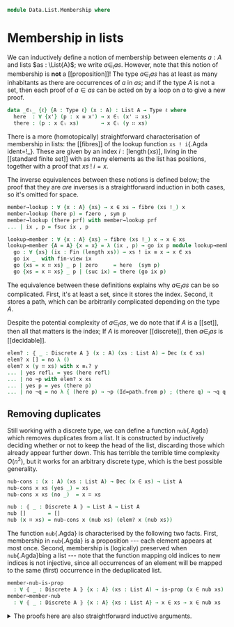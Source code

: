 <!--
```agda
open import 1Lab.Prelude

open import Data.List.Properties
open import Data.List.Base
open import Data.Dec.Base
open import Data.Fin.Base
open import Data.Nat.Base
open import Data.Sum.Base
open import Data.Id.Base
open import Data.Bool

open import Meta.Idiom
```
-->

```agda
module Data.List.Membership where
```

<!--
```agda
private variable
  ℓ ℓ' : Level
  A B : Type ℓ
  P Q : A → Type ℓ'
  x y : A
  xs ys : List A
```
-->

# Membership in lists

We can inductively define a notion of membership between elements $a :
A$ and lists $as : \List{A}$; we write $a \in_l as$. However, note that
this notion of membership is **not** a [[proposition]]! The type $a
\in_l as$ has at least as many inhabitants as there are occurrences of
$a$ in $as$; and if the type $A$ is not a set, then each proof of $a \in
as$ can be acted on by a loop on $a$ to give a new proof.

```agda
data _∈ₗ_ {ℓ} {A : Type ℓ} (x : A) : List A → Type ℓ where
  here  : ∀ {x'} (p : x ≡ x') → x ∈ₗ (x' ∷ xs)
  there : (p : x ∈ₗ xs)       → x ∈ₗ (y ∷ xs)
```

<!--
```agda
here≠there : ∀ {A : Type ℓ} {xs : List A} {x y : A} {p : x ≡ y} {q : x ∈ₗ xs} → here p ≠ there q
here≠there p = subst (λ { (here _) → ⊤ ; (there _) → ⊥ }) p tt
```
-->

<!--
```agda
instance
  Membership-List : ∀ {ℓ} {A : Type ℓ} → Membership A (List A) ℓ
  Membership-List = record { _∈_ = _∈ₗ_ }
```
-->

There is a more (homotopically) straightforward characterisation of
membership in lists: the [[fibres]] of the lookup function `xs !
i`{.Agda ident=!_}. These are given by an index $i :
[\operatorname{length}(xs)]$, living in the [[standard finite set]] with
as many elements as the list has positions, together with a proof that
$xs \mathbin{!} i = x$.

The inverse equivalences between these notions is defined below; the
proof that they are _are_ inverses is a straightforward induction in
both cases, so it's omitted for space.

```agda
member→lookup : ∀ {x : A} {xs} → x ∈ xs → fibre (xs !_) x
member→lookup (here p) = fzero , sym p
member→lookup (there prf) with member→lookup prf
... | ix , p = fsuc ix , p

lookup→member : ∀ {x : A} {xs} → fibre (xs !_) x → x ∈ xs
lookup→member {A = A} {x = x} = λ (ix , p) → go ix p module lookup→member where
  go : ∀ {xs} (ix : Fin (length xs)) → xs ! ix ≡ x → x ∈ xs
  go ix _  with fin-view ix
  go {xs = x ∷ xs} _ p | zero     = here  (sym p)
  go {xs = x ∷ xs} _ p | (suc ix) = there (go ix p)
```

The equivalence between these definitions explains why $a \in_l as$ can
be so complicated. First, it's at least a set, since it stores the
index. Second, it stores a path, which can be arbitrarily complicated
depending on the type $A$.

<!--
```agda
lookup→member→lookup : ∀ {x : A} {xs} (f : fibre (xs !_) x) → member→lookup (lookup→member f) ≡ f
lookup→member→lookup {A = A} {x = x} (ix , p) = go ix p where
  go : ∀ {xs} (ix : Fin (length xs)) (p : xs ! ix ≡ x) → member→lookup (lookup→member.go {xs = xs} ix p) ≡ (ix , p)
  go ix p with fin-view ix
  go {xs = x ∷ xs} _ p | zero = refl
  go {xs = x ∷ xs} _ p | suc ix = Σ-pathp (ap fsuc (ap fst p')) (ap snd p')
    where p' = go {xs = xs} ix p

member→lookup→member
  : {x : A} {xs : List A} (p : x ∈ xs) → p ≡ lookup→member (member→lookup p)
member→lookup→member (here p)  = refl
member→lookup→member (there p) = ap there (member→lookup→member p)

member≃lookup : ∀ {x : A} {xs} → (x ∈ₗ xs) ≃ fibre (xs !_) x
member≃lookup .fst = member→lookup
member≃lookup .snd = is-iso→is-equiv λ where
  .is-iso.inv  p → lookup→member p
  .is-iso.rinv p → lookup→member→lookup p
  .is-iso.linv p → sym (member→lookup→member p)
```
-->

Despite the potential complexity of $a \in_l as$, we do note that if $A$
is a [[set]], then all that matters is the index; If $A$ is moreover
[[discrete]], then $a \in_l as$ is [[decidable]].

```agda
elem? : ⦃ _ : Discrete A ⦄ (x : A) (xs : List A) → Dec (x ∈ xs)
elem? x [] = no λ ()
elem? x (y ∷ xs) with x ≡ᵢ? y
... | yes reflᵢ = yes (here refl)
... | no ¬p with elem? x xs
... | yes p = yes (there p)
... | no ¬q = no λ { (here p) → ¬p (Id≃path.from p) ; (there q) → ¬q q }
```

<!--
```agda
instance
  Dec-∈ₗ : ⦃ _ : Discrete A ⦄ {x : A} {xs : List A} → Dec (x ∈ xs)
  Dec-∈ₗ {x = x} {xs} = elem? x xs
```
-->

## Removing duplicates

Still working with a discrete type, we can define a function
`nub`{.Agda} which removes duplicates from a list. It is constructed by
inductively deciding whether or not to keep the head of the list,
discarding those which already appear further down. This has terrible
the terrible time complexity $O(n^2)$, but it works for an arbitrary
discrete type, which is the best possible generality.

```agda
nub-cons : (x : A) (xs : List A) → Dec (x ∈ xs) → List A
nub-cons x xs (yes _) = xs
nub-cons x xs (no _)  = x ∷ xs

nub : ⦃ _ : Discrete A ⦄ → List A → List A
nub []       = []
nub (x ∷ xs) = nub-cons x (nub xs) (elem? x (nub xs))
```

The function `nub`{.Agda} is characterised by the following two facts.
First, membership in `nub`{.Agda} is a proposition --- each element
appears at most once. Second, membership is (logically) preserved when
`nub`{.Agda}bing a list --- note that the function mapping old indices
to new indices is not injective, since all occurrences of an element
will be mapped to the same (first) occurrence in the deduplicated list.

```agda
member-nub-is-prop
  : ∀ ⦃ _ : Discrete A ⦄ {x : A} (xs : List A) → is-prop (x ∈ nub xs)
member→member-nub
  : ∀ ⦃ _ : Discrete A ⦄ {x : A} {xs : List A} → x ∈ xs → x ∈ nub xs
```

<details>
<summary>The proofs here are also straightforward inductive arguments.</summary>

```agda
member-nub-is-prop (x ∷ xs) p1 p2 with elem? x (nub xs) | p1 | p2
... | yes p | p1 | p2 = member-nub-is-prop xs p1 p2
... | no ¬p | here  p1 | here  p2 = ap _∈ₗ_.here (Discrete→is-set auto _ _ p1 p2)
... | no ¬p | here  p1 | there p2 = absurd (¬p (subst (_∈ nub xs) p1 p2))
... | no ¬p | there p1 | here  p2 = absurd (¬p (subst (_∈ nub xs) p2 p1))
... | no ¬p | there p1 | there p2 = ap there (member-nub-is-prop xs p1 p2)

member→member-nub {xs = x ∷ xs} (here p) with elem? x (nub xs)
... | yes x∈nub = subst (_∈ nub xs) (sym p) x∈nub
... | no ¬x∈nub = here p
member→member-nub {xs = x ∷ xs} (there α) with elem? x (nub xs)
... | yes x∈nub = member→member-nub α
... | no ¬x∈nub = there (member→member-nub α)
```

</details>

<!--
```agda
lookup-tabulate : ∀ {n} (f : Fin n → A) (i : Fin n) (j : Fin _) → i .lower ≡ j .lower → tabulate f ! j ≡ f i
lookup-tabulate {n = zero}  f i j p = absurd (Fin-absurd i)
lookup-tabulate {n = suc n} f i j p with fin-view j
... | zero  = ap f (fin-ap (sym p))
... | suc j with fin-view i
... | zero  = absurd (zero≠suc p)
... | suc i = lookup-tabulate (f ∘ fsuc) i j (suc-inj p)

lookup-tabulate' : ∀ {n} (f : Fin n → A) i → tabulate f ! i ≡ f (subst Fin (length-tabulate f) i)
lookup-tabulate' f i = lookup-tabulate f (subst Fin (length-tabulate f) i) i refl

lookup-tabulate-fibre : ∀ {n} (f : Fin n → A) x → fibre (tabulate f !_) x ≃ fibre f x
lookup-tabulate-fibre f x = Σ-ap (path→equiv (ap Fin (length-tabulate f))) λ i →
  path→equiv (ap (_≡ x) (lookup-tabulate' f i))

member-tabulate : ∀ {n} (f : Fin n → A) x → (x ∈ tabulate f) ≃ fibre f x
member-tabulate f x = member≃lookup ∙e lookup-tabulate-fibre f x
```
-->

<!--
```agda
map-member
  : ∀ {A : Type ℓ} {B : Type ℓ'} (f : A → B) {x : A} {xs : List A}
  → x ∈ xs → f x ∈ map f xs
map-member f (here p)  = here (ap f p)
map-member f (there x) = there (map-member f x)

member-map-inj
  : ∀ {A : Type ℓ} {B : Type ℓ'} (f : A → B) (inj : injective f)
  → {x : A} {xs : List A} → f x ∈ map f xs → x ∈ xs
member-map-inj f inj {xs = x' ∷ xs} (here p) = here (inj p)
member-map-inj f inj {xs = x' ∷ xs} (there i) = there (member-map-inj f inj i)

member-map-embedding
  : ∀ {A : Type ℓ} {B : Type ℓ'} (f : A → B) (emb : is-embedding f)
  → {x : A} {xs : List A} → f x ∈ map f xs → x ∈ xs
member-map-embedding f emb = member-map-inj f (has-prop-fibres→injective f emb)

member-map-embedding-invl
  : ∀ {A : Type ℓ} {B : Type ℓ'} (f : A → B) (emb : is-embedding f)
  → {x : A} {xs : List A} → is-left-inverse (map-member f {x} {xs}) (member-map-embedding f emb)
member-map-embedding-invl f emb {xs = x' ∷ xs} (here p) = ap _∈ₗ_.here (Equiv.ε (_ , embedding→cancellable emb) p)
member-map-embedding-invl f emb {xs = x' ∷ xs} (there h) = ap there (member-map-embedding-invl f emb h)

module _ {A : Type ℓ} {B : Type ℓ'} (f : A ≃ B) where
  private module f = Equiv f

  map-equiv-member : ∀ {x : B} {xs} → f.from x ∈ₗ xs → x ∈ₗ map f.to xs
  map-equiv-member (here p)  = here (sym (f.adjunctr (sym p)))
  map-equiv-member (there p) = there (map-equiv-member p)

  member-map-equiv : ∀ {x : B} {xs} → x ∈ₗ map f.to xs → f.from x ∈ₗ xs
  member-map-equiv {xs = y ∷ xs} (here p)  = here (sym (f.adjunctl (sym p)))
  member-map-equiv {xs = y ∷ xs} (there x) = there (member-map-equiv x)

  member-map-equiv-invl : ∀ {x : B} {xs} → is-left-inverse map-equiv-member (member-map-equiv {x} {xs})
  member-map-equiv-invl {xs = x ∷ xs} (here p) = ap _∈ₗ_.here (ap sym (Equiv.η f.adjunct _))
  member-map-equiv-invl {xs = x ∷ xs} (there p) = ap there (member-map-equiv-invl p)

module _ {ℓ ℓ'} {A : Type ℓ} {B : Type ℓ'} (f : A → B) where
  member-map : ∀ {y} xs → y ∈ₗ map f xs → Σ[ f ∈ fibre f y ] (f .fst ∈ₗ xs)
  member-map (x ∷ xs) (here p)  = (x , sym p) , here refl
  member-map (x ∷ xs) (there p) =
    let (f , ix) = member-map xs p
      in f , there ix

  map-member' : ∀ {y} xs (fb : Σ[ f ∈ fibre f y ] (f .fst ∈ₗ xs)) → y ∈ₗ map f xs
  map-member' (_ ∷ xs) ((x , p) , here q)  = here (sym p ∙ ap f q)
  map-member' (_ ∷ xs) ((x , p) , there i) = there (map-member' xs ((x , p) , i))

  member-map→fibre→member : ∀ {y} xs (p : y ∈ₗ map f xs) → map-member' xs (member-map xs p) ≡ p
  member-map→fibre→member (x ∷ xs) (here p)  = ap here (∙-idr _)
  member-map→fibre→member (x ∷ xs) (there p) = ap there (member-map→fibre→member xs p)

++-memberₗ : x ∈ₗ xs → x ∈ₗ (xs ++ ys)
++-memberₗ (here p)  = here p
++-memberₗ (there p) = there (++-memberₗ p)

++-memberᵣ : x ∈ₗ ys → x ∈ₗ (xs ++ ys)
++-memberᵣ {xs = []}     p = p
++-memberᵣ {xs = x ∷ xs} p = there (++-memberᵣ p)

Member-++-view
  : ∀ {ℓ} {A : Type ℓ} (x : A) (xs : List A) (ys : List A)
  → (p : x ∈ₗ (xs ++ ys)) → Type _
Member-++-view x xs ys p = (Σ[ q ∈ x ∈ₗ xs ] (++-memberₗ q ≡ p)) ⊎ (Σ[ q ∈ x ∈ₗ ys ] (++-memberᵣ q ≡ p))

member-++-view
  : ∀ {ℓ} {A : Type ℓ} {x : A} (xs : List A) (ys : List A)
  → (p : x ∈ₗ (xs ++ ys)) → Member-++-view x xs ys p
member-++-view []       _ p         = inr (p , refl)
member-++-view (x ∷ xs) _ (here p)  = inl (here p , refl)
member-++-view (x ∷ xs) _ (there p) with member-++-view xs _ p
... | inl (p , q) = inl (there p , ap there q)
... | inr (p , q) = inr (p , ap there q)
```
-->

<!--
```agda
any-one-of
  : ∀ {ℓ} {A : Type ℓ}
  → (f : A → Bool) (x : A) (xs : List A)
  → x ∈ xs → f x ≡ true
  → any-of f xs ≡ true
any-one-of f x (y ∷ xs) (here x=y) x-true =
  ap₂ or (subst (λ e → f e ≡ true) x=y x-true) refl
any-one-of f x (y ∷ xs) (there x∈xs) x-true =
  ap₂ or refl (any-one-of f x xs x∈xs x-true) ∙ or-truer _
```
-->
